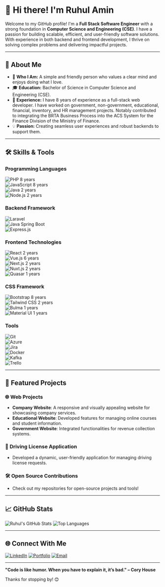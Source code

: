 # 👋 Hi there! I'm Ruhul Amin

Welcome to my GitHub profile! I'm a **Full Stack Software Engineer** with a strong foundation in **Computer Science and Engineering (CSE)**. I have a passion for building scalable, efficient, and user-friendly software solutions. With experience in both backend and frontend development, I thrive on solving complex problems and delivering impactful projects.

---

## 🌟 About Me

- 🌱 **Who I Am:** A simple and friendly person who values a clear mind and enjoys doing what I love.
- 🎓 **Education:** Bachelor of Science in Computer Science and Engineering (CSE).
- 💼 **Experience:** I have 8 years of experience as a full-stack web developer. I have worked on government, non-government, educational, financial, inventory, and HR management projects. Notably contributed to integrating the BRTA Business Process into the ACS System for the Finance Division of the Ministry of Finance.
- 💡 **Passion:** Creating seamless user experiences and robust backends to support them.
<!-- - 🧠 **Currently Learning:** Advanced React patterns and Kafka integration. -->

---

## 🛠️ Skills & Tools

### **Programming Languages**
![PHP](https://img.shields.io/badge/-PHP-777BB4?style=flat-square&logo=php&logoColor=white)       8 years  
![JavaScript](https://img.shields.io/badge/-JavaScript-F7DF1E?style=flat-square&logo=javascript&logoColor=black) 8 years  
![Java](https://img.shields.io/badge/-Java-007396?style=flat-square&logo=java&logoColor=white) 2 years  
![Node.js](https://img.shields.io/badge/-Node.js-339933?style=flat-square&logo=node.js&logoColor=white) 2 years  

### **Backend Framework**
![Laravel](https://img.shields.io/badge/-Laravel-FF2D20?style=flat-square&logo=laravel&logoColor=white)  
![Java Spring Boot](https://img.shields.io/badge/-Spring%20Boot-6DB33F?style=flat-square&logo=spring&logoColor=white)  
![Express.js](https://img.shields.io/badge/-Express.js-000000?style=flat-square&logo=express&logoColor=white)  

### **Frontend Technologies**
![React](https://img.shields.io/badge/-React-61DAFB?style=flat-square&logo=react&logoColor=white)  2 years  
![Vue.js](https://img.shields.io/badge/-Vue.js-4FC08D?style=flat-square&logo=vue.js&logoColor=white)  6 years  
![Next.js](https://img.shields.io/badge/-Next.js-000000?style=flat-square&logo=next.js&logoColor=white)  2 years  
![Nuxt.js](https://img.shields.io/badge/-Nuxt.js-00C58E?style=flat-square&logo=nuxt.js&logoColor=white)  2 years  
![Quasar](https://img.shields.io/badge/-Quasar-1976D2?style=flat-square&logo=quasar&logoColor=white)  1 years  



### **CSS Framework**
![Bootstrap](https://img.shields.io/badge/-Bootstrap-7952B3?style=flat-square&logo=bootstrap&logoColor=white)  8 years  
![Tailwind CSS](https://img.shields.io/badge/-Tailwind%20CSS-38B2AC?style=flat-square&logo=tailwind-css&logoColor=white) 2 years  
![Bulma](https://img.shields.io/badge/-Bulma-00D1B2?style=flat-square&logo=bulma&logoColor=white)   1 years  
![Material UI](https://img.shields.io/badge/-Material%20UI-0081CB?style=flat-square&logo=mui&logoColor=white)  1 years  


### **Tools**
![Git](https://img.shields.io/badge/-Git-F05032?style=flat-square&logo=git&logoColor=white)  
![Azure](https://img.shields.io/badge/-Azure-0078D4?style=flat-square&logo=microsoft-azure&logoColor=white)  
![Jira](https://img.shields.io/badge/-Jira-0052CC?style=flat-square&logo=jira&logoColor=white)  
![Docker](https://img.shields.io/badge/-Docker-2496ED?style=flat-square&logo=docker&logoColor=white)  
![Kafka](https://img.shields.io/badge/-Kafka-231F20?style=flat-square&logo=apache-kafka&logoColor=white)  
![Trello](https://img.shields.io/badge/-Trello-0052CC?style=flat-square&logo=trello&logoColor=white)  

---

## 📂 Featured Projects

### 🌐 **Web Projects**
- **Company Website**: A responsive and visually appealing website for showcasing company services.
- **Educational Website**: Developed features for managing online courses and student information.
- **Government Website**: Integrated functionalities for revenue collection systems.

### 🚀 **Driving License Application**
- Developed a dynamic, user-friendly application for managing driving license requests.

### 🛠️ **Open Source Contributions**
- Check out my repositories for open-source projects and tools!


<!-- ### 🚀 Featured Projects
- [📁 Project 1](https://github.com/your-username/project-1)
  > A brief description of the project.

- [📁 Project 2](https://github.com/your-username/project-2)
  > A brief description of the project. -->

---

## 📈 GitHub Stats

![Ruhul's GitHub Stats](https://github-readme-stats.vercel.app/api?username=ruhulamin-pro&show_icons=true&theme=radical)
![Top Languages](https://github-readme-stats.vercel.app/api/top-langs/?username=ruhulamin-pro&layout=compact&theme=radical)

---


## 🌐 Connect With Me
[![LinkedIn](https://img.shields.io/badge/-LinkedIn-0077B5?style=flat-square&logo=linkedin&logoColor=white)](https://www.linkedin.com/in/ruhul14)
[![Portfolio](https://img.shields.io/badge/-Portfolio-000000?style=flat-square&logo=google-chrome&logoColor=white)](https://ruhul-portfolio-next.vercel.app)
[![Email](https://img.shields.io/badge/-Email-D14836?style=flat-square&logo=gmail&logoColor=white)](mailto:ruhulrahman2233@gmail.com)

---

**"Code is like humor. When you have to explain it, it’s bad." – Cory House**

Thanks for stopping by! 😊

